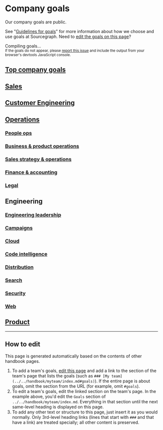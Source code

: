 # Company goals

Our company goals are public.

See "[Guidelines for goals](guidelines.md)" for more information about how we choose and use goals at Sourcegraph. Need to [edit the goals on this page](#how-to-edit)?

<div id="goals-loading">
	Compiling goals...
	<br/>
	<small>If the goals do not appear, please <a href="https://github.com/sourcegraph/about/issues">report this issue</a> and include the output from your browser's devtools JavaScript console.</small>
</div>

## [Top company goals](../../handbook/ceo/index.md#goals)

## [Sales](../../handbook/sales/index.md#goals)

## [Customer Engineering](../../handbook/ce/index.md#goals)

## [Operations](../../handbook/ops/index.md#goals)
<!-- When updating the engineering team list below, please also update handbook/index.md. -->
### [People ops](../../handbook/people-ops/index.md#goals)
### [Business & product operations](../../handbook/ops/bizops/index.md#goals)
### [Sales strategy & operations](../../handbook/ops/sales-ops/index.md#goals)
### [Finance & accounting](../../handbook/ops/finance/index.md#goals)
### [Legal](../../handbook/ops/legal/index.md#goals)

## Engineering
<!-- When updating the engineering team list below, please also update handbook/index.md. -->
### [Engineering leadership](../../handbook/engineering/leadership/index.md#goals)
### [Campaigns](../../handbook/engineering/campaigns/goals.md#goals)
### [Cloud](../../handbook/engineering/cloud/goals.md#goals)
### [Code intelligence](../../handbook/engineering/code-intelligence/goals.md#goals)
### [Distribution](../../handbook/engineering/distribution/goals.md#goals)
### [Search](../../handbook/engineering/search/goals.md#goals)
### [Security](../../handbook/engineering/security/goals.md#goals)
### [Web](../../handbook/engineering/web/goals.md#goals)

## [Product](../../handbook/product/goals.md)

---

## How to edit

This page is generated automatically based on the contents of other handbook pages.

1. To add a team's goals, [edit this page](https://github.com/sourcegraph/about/edit/master/company/goals/index.md) and add a link to the section of the team's page that lists the goals (such as `### [My team](../../handbook/myteam/index.md#goals)`). If the entire page is about goals, omit the section from the URL (for example, omit `#goals`).
1. To edit a team's goals, edit the linked section on the team's page. In the example above, you'd edit the `Goals` section of `../../handbook/myteam/index.md`. Everything in that section until the next same-level heading is displayed on this page.
1. To add any other text or structure to this page, just insert it as you would normally. Only 3rd-level heading links (lines that start with `###` and that have a link) are treated specially; all other content is preserved.

<script>
// This script injects the goals content into each section of this page that links to a team page.
// It is similar to the script used to generate the org chart in ../team/org_chart.md.

const getHeadingLevel = heading => heading instanceof HTMLHeadingElement ? parseInt(heading.tagName.slice(1), 10) : undefined

const cloneHeading = (origHeading, level) => {
	const newHeading = document.createElement(`h${level}`)
	newHeading.innerHTML = origHeading.innerHTML
	return newHeading
}

async function getPageSectionContent(pageUrl, level) {
	const sectionId = pageUrl.includes('#') ? pageUrl.replace(/^.*#/, '') : null

	const resp = await fetch(pageUrl)
	const doc = new DOMParser().parseFromString(await resp.text(), "text/html")
	const section = sectionId ? doc.getElementById(sectionId) : doc.querySelector('.markdown-body > h1')
	if (!section) {
		const error = document.createElement('p')
		error.innerText = `Error compiling goals: page at ${pageUrl} has no ${sectionId ? `section with ID ${sectionId}` : 'content'}.`
		return error
	}

	const wrapper = document.createElement('section')
	const iterator = doc.createNodeIterator(doc, NodeFilter.SHOW_ELEMENT, () => NodeFilter.FILTER_ACCEPT)
	let curNode
	let started = false
	let startLevel = undefined
	let demoteByLevels = undefined
	while (curNode = iterator.nextNode()) {
		if (curNode instanceof HTMLHeadingElement && sectionId ? curNode.id === sectionId : curNode === section) {
			started = true
			startLevel = getHeadingLevel(curNode)
			demoteByLevels = level - startLevel
			continue
		}
		if (started) {
			if (curNode instanceof HTMLHeadingElement) {
				const curNodeLevel = getHeadingLevel(curNode)

				if (curNodeLevel <= startLevel) {
					// End at next same-level heading.
					break
				}

				// Demote headings so that the injected content's headings are smaller.
				const demotedLevel = Math.min(curNodeLevel + demoteByLevels, 6)
				curNode = cloneHeading(curNode, demotedLevel)
			}

			wrapper.appendChild(curNode)
		}
	}

	return wrapper
}

const sectionHeaders = Array.from(document.querySelectorAll('h2,h3')).filter(section => Boolean(section.querySelector('a[href]:not([aria-hidden])')))
Promise.all(
	sectionHeaders.map(async sectionHeader => ({
		header: sectionHeader,
		content: await getPageSectionContent(
			sectionHeader.querySelector('a[href]:not([aria-hidden])').href,
			getHeadingLevel(sectionHeader)
		),
	}))
).then(sections => {
	const loading = document.getElementById('goals-loading')
	loading.innerHTML = '' // clear

	for (const {header, content} of sections) {
		header.parentNode.insertBefore(content, header.nextSibling)
	}
})
</script>
